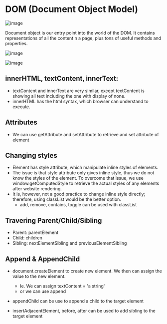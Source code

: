 # DOM (Document Object Model)

![image](https://user-images.githubusercontent.com/79841341/175767585-84fc5fff-e223-4a90-8341-adc02b38f136.png)

Document object is our entry point into the world of the DOM. It contains representations of all the content n a page, plus tons of useful methods and properties.

![image](https://user-images.githubusercontent.com/79841341/175768147-cbd962fa-5ce5-4941-ae80-1d906763ea9d.png)

![image](https://user-images.githubusercontent.com/79841341/175768913-af89a7ef-dc94-4884-adb3-63b84b86f754.png)

## innerHTML, textContent, innerText:
- textContent and innerText are very similar, except textContent is showing all text including the one with display of none.
- innerHTML has the html syntax, which browser can understand to execute.

## Attributes
- We can use getAttribute and setAttribute to retrieve and set attribute of element

## Changing styles
- Element has style attribute, which manipulate inline styles of elements.
- The issue is that style attribute only gives inline style, thus we do not know the styles of the element. To overcome that issue, we use window.getComputedStyle to retrieve the actual styles of any elements after website rendering.
- It is, however, not a good practice to change inline style directly; therefore, using classList would be the better option.
  - add, remove, contains, toggle can be used with classList

## Travering Parent/Child/Sibling
- Parent: parentElement
- Child: children
- Sibling: nextElementSibling and previousElementSibling

## Append & AppendChild
- document.createElement to create new element. We then can assign the value to the new element.
  - Ie. We can assign textContent = 'a string'
  - or we can use append

- appendChild can be use to append a child to the target element
- insertAdjacentElement, before, after can be used to add sibling to the target element
